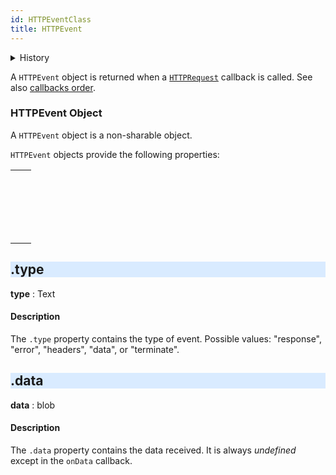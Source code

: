 ```yaml
---
id: HTTPEventClass
title: HTTPEvent
---
```


<details><summary>History</summary>
|Version|Changes|
|---|---|
|v19 R6|Class added|
</details>


A `HTTPEvent` object is returned when a [`HTTPRequest`](HTTPRequestClass.md) callback is called. See also [callbacks order](HTTPRequestClass.md#callbacks-order). 


### HTTPEvent Object

A `HTTPEvent` object is a non-sharable object. 

`HTTPEvent` objects provide the following properties:

||
|---|
|[<!-- INCLUDE #4D.HTTPEvent.type.Syntax -->](#type)<p>&nbsp;&nbsp;&nbsp;&nbsp;<!-- INCLUDE #4D.HTTPEvent.type.Summary -->|
|[<!-- INCLUDE #4D.HTTPEvent.data.Syntax -->](#encoding)<p>&nbsp;&nbsp;&nbsp;&nbsp;<!-- INCLUDE #4D.HTTPEvent.data.Summary -->|




<!-- REF #4D.HTTPEvent.type.Desc -->
## .type


<!-- REF #4D.HTTPEvent.type.Syntax -->
**type** : Text<!-- END REF -->

#### Description

The `.type` property contains <!-- REF #4D.HTTPEvent.type.Summary -->the type of event. Possible values: "response", "error", "headers", "data", or "terminate"<!-- END REF -->. 

<!-- END REF -->

<!-- REF #4D.HTTPEvent.data.Desc -->
## .data

<!-- REF #4D.HTTPEvent.data.Syntax -->
**data** : blob<!-- END REF -->

#### Description

The `.data` property <!-- REF #4D.HTTPEvent.data.Summary -->contains the data received. It is always *undefined* except in the `onData` callback<!-- END REF -->. 

<!-- END REF -->




<style> h2 { background: #d9ebff;}</style>
